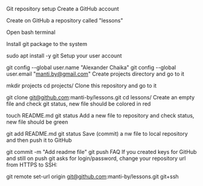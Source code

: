 Git repository setup
Create a GitHub account

Create on GitHub a repository called "lessons"

Open bash terminal

Install git package to the system

 sudo apt install -y git
Setup your user account

  git config --global user.name "Alexander Chaika"
  git config --global user.email "manti.by@gmail.com"
Create projects directory and go to it

  mkdir projects
  cd projects/
Clone this repository and go to it

  git clone git@github.com:manti-by/lessons.git
  cd lessons/
Create an empty file and check git status, new file should be colored in red

  touch README.md
  git status
Add a new file to repository and check status, new file should be green

  git add README.md
  git status
Save (commit) a nw file to local repository and then push it to GitHub

  git commit -m "Add readme file"
  git push
FAQ
If you created keys for GitHub and still on push git asks for login/password, change your repository url from HTTPS to SSH:

  git remote set-url origin git@github.com:manti-by/lessons.git
git+ssh